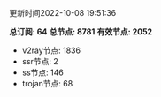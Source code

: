 更新时间2022-10-08 19:51:36

**总订阅: 64**
**总节点: 8781**
**有效节点: 2052**
- v2ray节点: 1836
- ssr节点: 2
- ss节点: 146
- trojan节点: 68
